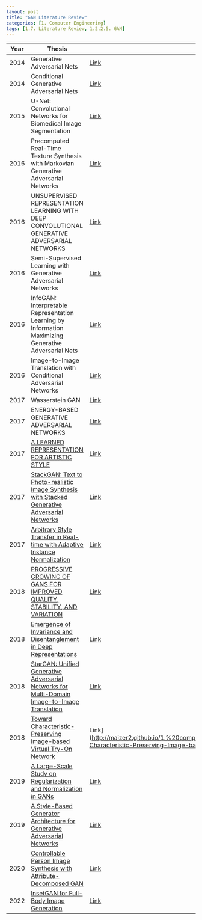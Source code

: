```yaml
---
layout: post 
title: "GAN Literature Review"
categories: [1. Computer Engineering]
tags: [1.7. Literature Review, 1.2.2.5. GAN]
---
```


|Year|Thesis|Translation|Analysis|
|----|------|-----------|--------|
|2014|Generative Adversarial Nets|[Link](https://maizer2.github.io/1.%20computer%20engineering/2021/09/26/(GAN)Generative-Adversarial-Nets-translation.html)|Null|
|2014|Conditional Generative Adversarial Nets|[Link](http://maizer2.github.io/1.%20computer%20engineering/2022/06/07/(GAN)Conditional-translation.html)|Null|
|2015|U-Net: Convolutional Networks for Biomedical Image Segmentation|[Link](http://maizer2.github.io/1.%20computer%20engineering/2022/06/07/(GAN)U-Net.html)|Null|
|2016|Precomputed Real-Time Texture Synthesis with Markovian Generative Adversarial Networks|[Link](http://maizer2.github.io/1.%20computer%20engineering/2022/06/12/(GAN)MGAN.html)|Null|
|2016|UNSUPERVISED REPRESENTATION LEARNING WITH DEEP CONVOLUTIONAL GENERATIVE ADVERSARIAL NETWORKS|[Link](https://maizer2.github.io/1.%20computer%20engineering/2022/05/18/(GAN)DCGAN-translation.html)|Null|
|2016|Semi-Supervised Learning with Generative Adversarial Networks|[Link](https://maizer2.github.io/1.%20computer%20engineering/2022/06/10/(GAN)SGAN-translation.html)|Null|
|2016|InfoGAN: Interpretable Representation Learning by Information Maximizing Generative Adversarial Nets|[Link](https://maizer2.github.io/1.%20computer%20engineering/2022/05/26/(GAN)InfoGAN-translation.html)|Null|
|2016|Image-to-Image Translation with Conditional Adversarial Networks|[Link](http://maizer2.github.io/1.%20computer%20engineering/2022/06/07/(GAN)Image-to-Image-GAN.html)|Null|
|2017|Wasserstein GAN|[Link](https://maizer2.github.io/1.%20computer%20engineering/2022/05/26/(GAN)Wasserstein-GAN-translation.html)|Null|
|2017|ENERGY-BASED GENERATIVE ADVERSARIAL NETWORKS|[Link](http://maizer2.github.io/1.%20computer%20engineering/2022/06/08/(GAN)ENERGY-BASED-GAN.html)|Null|
|2017|[A LEARNED REPRESENTATION FOR ARTISTIC STYLE](https://arxiv.org/pdf/1610.07629.pdf)|[Link](http://maizer2.github.io/1.%20computer%20engineering/2022/06/26/(GAN)A-LEARNED-REPRESENTATION-FOR-ARTISTIC-STYLE.html)|Null|
|2017|[StackGAN: Text to Photo-realistic Image Synthesis with Stacked Generative Adversarial Networks](https://arxiv.org/pdf/1612.03242.pdf)|[Link](https://maizer2.github.io/1.%20computer%20engineering/2022/06/26/(GAN)StackGAN-Text-to-Photo-realistic-Image-Synthesis-with-Stacked-Generative-Adversarial-Networks-Translation.html)|Null|
|2017|[Arbitrary Style Transfer in Real-time with Adaptive Instance Normalization](https://arxiv.org/pdf/1703.06868.pdf)|[Link](http://maizer2.github.io/1.%20computer%20engineering/2022/07/07/(GAN)Arbitrary-Style-Transfer-in-Real-time-with-Adaptive-Instance-Normalization-Translation.html)|Null|
|2018|[PROGRESSIVE GROWING OF GANS FOR IMPROVED QUALITY, STABILITY, AND VARIATION](https://arxiv.org/pdf/1710.10196.pdf)|[Link](http://maizer2.github.io/1.%20computer%20engineering/2022/06/12/(GAN)ProGAN.html)|Null|
|2018|[Emergence of Invariance and Disentanglement in Deep Representations](https://arxiv.org/pdf/1706.01350.pdf)|[Link](http://maizer2.github.io/1.%20computer%20engineering/2022/06/24/(GAN)Emergence-of-Invariance-and-Disentanglement-in-Deep-Representations)|Null|
|2018|[StarGAN: Unified Generative Adversarial Networks for Multi-Domain Image-to-Image Translation](https://arxiv.org/pdf/1711.09020.pdf)|[Link](http://maizer2.github.io/1.%20computer%20engineering/2022/07/07/(GAN)StarGAN-Unified-Generative-Adversarial-Networks-for-Multi-Domain-Image-to-Image-Translation-Translation.html)|Null|
|2018|[Toward Characteristic-Preserving Image-based Virtual Try-On Network](https://www.ecva.net/papers/eccv_2018/papers_ECCV/papers/Bochao_Wang_Toward_Characteristic-Preserving_Image-based_ECCV_2018_paper.pdf)|Link](http://maizer2.github.io/1.%20computer%20engineering/2022/07/25/(GAN)Toward-Characteristic-Preserving-Image-based-Virtual-Try-On-Network.html)|Null|
|2019|[A Large-Scale Study on Regularization and Normalization in GANs](https://arxiv.org/pdf/1807.04720.pdf)|[Link](http://maizer2.github.io/1.%20computer%20engineering/2022/06/24/(GAN)A-Large-Scale-Study-on-Regularization-and-Normalization-in-GANs.html)|Null|
|2019|[A Style-Based Generator Architecture for Generative Adversarial Networks](https://arxiv.org/abs/1812.04948)|[Link](http://maizer2.github.io/1.%20computer%20engineering/2022/06/23/(GAN)Style-GAN.html)|Null|
|2020|[Controllable Person Image Synthesis with Attribute-Decomposed GAN](https://arxiv.org/pdf/2003.12267.pdf)|[Link](https://maizer2.github.io/1.%20computer%20engineering/2022/07/20/(GAN)ADGAN.html)|Null|
|2022|[InsetGAN for Full-Body Image Generation](https://arxiv.org/pdf/2203.07293.pdf)|[Link](http://maizer2.github.io/1.%20computer%20engineering/2022/06/28/(GAN)InsetGAN-for-Full-Body-Image-Generation-Translation.html)|Null|
